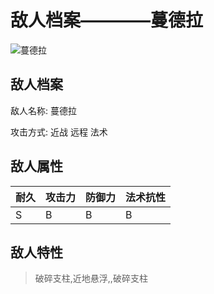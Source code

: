 # 敌人档案————蔓德拉

![蔓德拉](./eneIcons/蔓德拉.png)

## 敌人档案

敌人名称: 蔓德拉

攻击方式: 近战 远程 法术

## 敌人属性

| 耐久      | 攻击力  | 防御力 | 法术抗性 |
|---------|------|-----|------|
| S | B | B | B |

## 敌人特性
> 破碎支柱,近地悬浮,,破碎支柱
